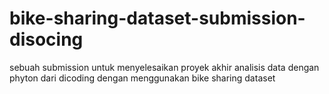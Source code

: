 # bike-sharing-dataset-submission-disocing
sebuah submission untuk menyelesaikan proyek akhir analisis data dengan phyton dari dicoding dengan menggunakan bike sharing dataset
